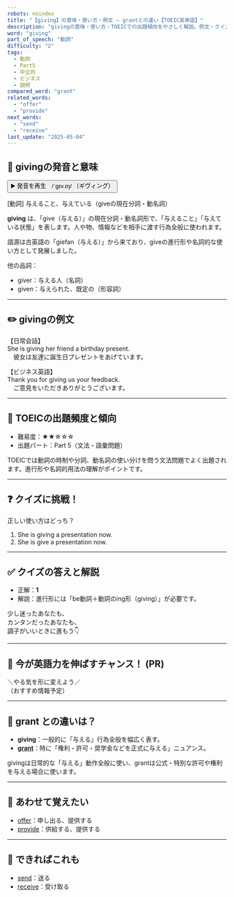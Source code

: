 ```yaml
---
robots: noindex
title: "【giving】の意味・使い方・例文 ― grantとの違い【TOEIC英単語】"
description: "givingの意味・使い方・TOEICでの出題傾向をやさしく解説。例文・クイズ付きでgrantとの違いもわかりやすく学べます。"
word: "giving"
part_of_speech: "動詞"
difficulty: "2"
tags:
  - 動詞
  - Part5
  - 中立的
  - ビジネス
  - 説明
compared_word: "grant"
related_words:
  - "offer"
  - "provide"
next_words:
  - "send"
  - "receive"
last_update: "2025-05-04"
---
```


## 🔰 givingの発音と意味

<button class="play-audio" onclick="playTTS('giving')">
  <span class="play-audio-main">
    ▶️ 発音を再生　/ˈɡɪv.ɪŋ/
  </span>
  <span class="play-audio-sub">
    （ギヴィング）
  </span>
</button>

[動詞] 与えること、与えている（giveの現在分詞・動名詞）

**giving** は、「give（与える）」の現在分詞・動名詞形で、「与えること」「与えている状態」を表します。人や物、情報などを相手に渡す行為全般に使われます。

語源は古英語の「giefan（与える）」から来ており、giveの進行形や名詞的な使い方として発展しました。

他の品詞：  
- giver：与える人（名詞）
- given：与えられた、既定の（形容詞）

---

## ✏️ givingの例文

【日常会話】  
She is giving her friend a birthday present.  
　彼女は友達に誕生日プレゼントをあげています。

【ビジネス英語】  
Thank you for giving us your feedback.  
　ご意見をいただきありがとうございます。

---

## 🎯 TOEICの出題頻度と傾向

- 難易度：★★☆☆☆
- 出題パート：Part 5（文法・語彙問題）

TOEICでは動詞の時制や分詞、動名詞の使い分けを問う文法問題でよく出題されます。進行形や名詞的用法の理解がポイントです。

---

## ❓ クイズに挑戦！

正しい使い方はどっち？

1. She is giving a presentation now.  
2. She is give a presentation now.

---

## ✅ クイズの答えと解説

- 正解：**1**
- 解説：進行形には「be動詞＋動詞のing形（giving）」が必要です。

少し迷ったあなたも、  
カンタンだったあなたも、  
調子がいいときに進もう👇️

---

## 🚀 今が英語力を伸ばすチャンス！ (PR)

<div class="info-center">
＼やる気を形に変えよう／<br>  
（おすすめ情報予定）
</div>

---

## 🤔  grant との違いは？

- **giving**：一般的に「与える」行為全般を幅広く表す。
- **[grant](/grant)**：特に「権利・許可・奨学金などを正式に与える」ニュアンス。

givingは日常的な「与える」動作全般に使い、grantは公式・特別な許可や権利を与える場合に使います。

---

## 🧩 あわせて覚えたい

- [offer](/offer)：申し出る、提供する
- [provide](/provide)：供給する、提供する

---

## 📖 できればこれも

- [send](/send)：送る
- [receive](/receive)：受け取る

<!-- cvid: aid19_bid12 -->
